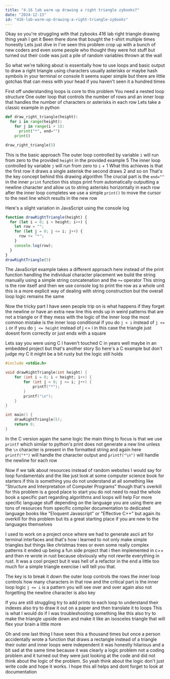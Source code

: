 ```yaml
---
title: "4.16 lab warm up drawing a right triangle zybooks?"
date: "2024-12-13"
id: "416-lab-warm-up-drawing-a-right-triangle-zybooks"
---
```


Okay so you're struggling with that zybooks 416 lab right triangle drawing thing yeah I get it Been there done that bought the t-shirt multiple times honestly Lets just dive in I've seen this problem crop up with a bunch of new coders and even some people who thought they were hot stuff but turned out their code was just a pile of random variables thrown at the wall

So what we're talking about is essentially how to use loops and basic output to draw a right triangle using characters usually asterisks or maybe hash symbols in your terminal or console It seems super simple but there are little gotchas that can mess with your head if you haven't seen it a hundred times

First off understanding loops is core to this problem You need a nested loop structure One outer loop that controls the number of rows and an inner loop that handles the number of characters or asterisks in each row Lets take a classic example in python

```python
def draw_right_triangle(height):
  for i in range(height):
    for j in range(i + 1):
      print("*", end="")
    print()

draw_right_triangle(5)
```
This is the basic approach The outer loop controlled by variable `i` will run from zero to the provided `height` in the provided example 5 The inner loop controlled by variable `j` will run from zero to `i` + 1 What this achieves is that the first row it draws a single asterisk the second draws 2 and so on That's the key concept behind this drawing algorithm The crucial part is the `end=""` in the inner `print` function this stops print from automatically outputting a newline character and allow us to string asterisks horizontally in each row after the inner loop completes we use a simple `print()` to move the cursor to the next line which results in the new row

Here's a slight variation in JavaScript using the console log

```javascript
function drawRightTriangle(height) {
  for (let i = 0; i < height; i++) {
    let row = "";
    for (let j = 0; j <= i; j++) {
      row += "*";
    }
    console.log(row);
  }
}
drawRightTriangle(5)
```

The JavaScript example takes a different approach here instead of the print function handling the individual character placement we build the string manually using a simple string concatenation and the `+=` operator This string is the row itself and then we use console log to print the row as a whole unit this is a more explicit way of dealing with string construction but the overall loop logic remains the same

Now the tricky part I have seen people trip on is what happens if they forget the newline or have an extra new line this ends up in weird patterns that are not a triangle or if they mess with the logic of the inner loop the most common mistake is the inner loop conditional if you do `j < i` instead of `j <= i` or if you do `j <= height` instead of j <= i in this case the triangle just doesnt form correctly or just ends with a square

Lets say you were using C I haven't touched C in years well maybe in an embedded project but that's another story So here's a C example but don't judge my C it might be a bit rusty but the logic still holds

```c
#include <stdio.h>

void drawRightTriangle(int height) {
    for (int i = 0; i < height; i++) {
        for (int j = 0; j <= i; j++) {
            printf("*");
        }
        printf("\n");
    }
}

int main() {
    drawRightTriangle(5);
    return 0;
}
```

In the C version again the same logic the main thing to focus is that we use `printf` which similar to python's print does not generate a new line unless the `\n` character is present in the formatted string and again here `printf("*")` will handle the character output and `printf("\n")` will handle the newline for each row

Now if we talk about resources instead of random websites I would say for loop fundamentals and the like just look at some computer science book for starters if this is something you do not understand at all something like "Structure and Interpretation of Computer Programs" though that's overkill for this problem is a good place to start you do not need to read the whole book a specific part regarding algorithms and loops will help For more specific language stuff depending on the language you are using there are tons of resources from specific compiler documentation to dedicated language books like "Eloquent Javascript" or "Effective C++" but again its overkill for this problem but its a great starting place if you are new to the languages themselves

I used to work on a project once where we had to generate ascii art for terminal interfaces and that's how i learned to not only make simple triangles but things like christmas trees or even some really complex patterns it ended up being a fun side project that i then implemented in c++ and then re wrote in rust because obviously why not rewrite everything in rust. It was a cool project but it was hell of a refactor in the end a little too much for a simple triangle exercise i will tell you that.

The key is to break it down the outer loop controls the rows the inner loop controls how many characters in that row and the critical part is the inner loop logic `j <= i` is a pattern you will see over and over again also not forgetting the newline character is also key

If you are still struggling try to add prints to each loop to understand their indexes also try to draw it out on a paper and then translate it to loops This is what I would do if I was troubleshooting something like this also try to make the triangle upside down and make it like an isosceles triangle that will flex your brain a little more

Oh and one last thing I have seen this a thousand times but once a person accidentally wrote a function that draws a rectangle instead of a triangle their outer and inner loops were independent it was honestly hilarious and a bit sad at the same time because it was clearly a logic problem not a coding problem and it turned out they were just looking at the code and did not think about the logic of the problem. So yeah think about the logic don't just write code and hope it works. I hope this all helps and dont forget to look at documentation
